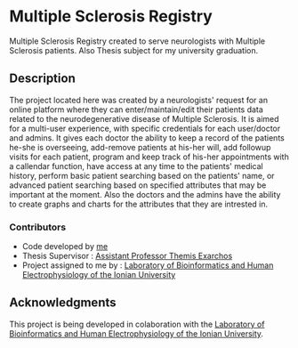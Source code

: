 # Multiple Sclerosis Registry
Multiple Sclerosis Registry created to serve neurologists with Multiple Sclerosis patients. Also Thesis subject for my university graduation.
## Description
The project located here was created by a neurologists' request for an online platform where they can enter/maintain/edit their patients data related to the neurodegenerative disease of Multiple Sclerosis. It is aimed for a multi-user experience, with specific credentials for each user/doctor and admins. It gives each doctor the ability to keep a record of the patients he-she is overseeing, add-remove patients at his-her will, add followup visits for each patient, program and keep track of his-her appointments with a callendar function, have access at any time to the patients' medical history, perform basic patient searching based on the patients' name, or advanced patient searching based on specified attributes that may be important at the moment. Also the doctors and the admins have the ability to create graphs and charts for the attributes that they are intrested in.
### Contributors
* Code developed by [me](https://github.com/eliasvarelas)
* Thesis Supervisor : [Assistant Professor Themis Exarchos](https://di.ionio.gr/gr/department/staff/572-exarchos/)
* Project assigned to me by : [Laboratory of Bioinformatics and Human Electrophysiology of the Ionian University](http://bihelab.di.ionio.gr/)

## Acknowledgments
This project is being developed in colaboration with the [Laboratory of Bioinformatics and Human Electrophysiology of the Ionian University](http://bihelab.di.ionio.gr/).
